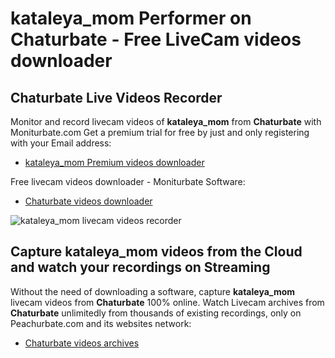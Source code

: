 # kataleya_mom Performer on Chaturbate - Free LiveCam videos downloader

## Chaturbate Live Videos Recorder

Monitor and record livecam videos of **kataleya_mom** from **Chaturbate** with Moniturbate.com
Get a premium trial for free by just and only registering with your Email address:
* [kataleya_mom Premium videos downloader](https://moniturbate.com/request-demo-licence-key.html)

Free livecam videos downloader - Moniturbate Software:
* [Chaturbate videos downloader](https://moniturbate.com/moniturbate-download-software.html)

![kataleya_mom livecam videos recorder](https://peachurnet.com/templates/moniturbate-software.png)


## Capture kataleya_mom videos from the Cloud and watch your recordings on Streaming

Without the need of downloading a software, capture **kataleya_mom** livecam videos from **Chaturbate** 100% online.
Watch Livecam archives from **Chaturbate** unlimitedly from thousands of existing recordings, only on Peachurbate.com and its websites network:
* [Chaturbate videos archives](https://peachurnet.com/)